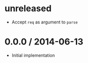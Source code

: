 unreleased
==========

  * Accept `req` as argument to `parse`

0.0.0 / 2014-06-13
==================

  * Initial implementation
